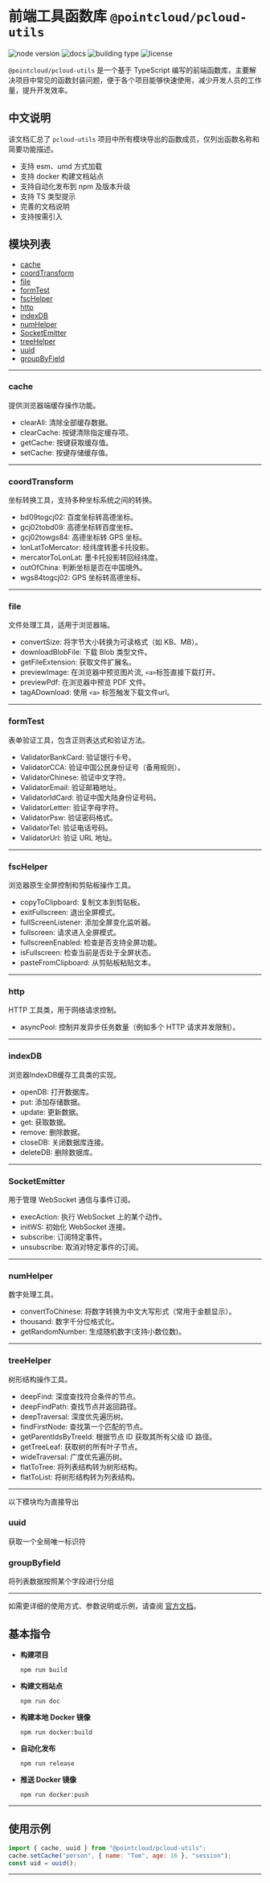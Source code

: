 # 前端工具函数库 `@pointcloud/pcloud-utils`

![node version](<https://img.shields.io/badge/node-v16.20.0-brightgreen?logo=nodedotjs&color=rgb(0%2C126%2C298)>) ![docs](https://img.shields.io/badge/docs%20by-typedoc-brightgreen?style=flat&color=%230081ff) ![building type](https://img.shields.io/badge/rollup-%23d14f0c?style=flat-square&logo=rollupdotjs&logoColor=%23eef01a) ![license](<https://img.shields.io/badge/license-ISC-rgb(144%2C190%2C8)?style=flat>)

`@pointcloud/pcloud-utils` 是一个基于 TypeScript 编写的前端函数库，主要解决项目中常见的函数封装问题，便于各个项目能够快速使用，减少开发人员的工作量，提升开发效率。

## 中文说明

该文档汇总了 `pcloud-utils` 项目中所有模块导出的函数成员，仅列出函数名称和简要功能描述。

- 支持 esm、umd 方式加载
- 支持 docker 构建文档站点
- 支持自动化发布到 npm 及版本升级
- 支持 TS 类型提示
- 完善的文档说明
- 支持按需引入

## 模块列表
- [cache](#cache)
- [coordTransform](#coordtransform)
- [file](#file)
- [formTest](#formtest)
- [fscHelper](#fschelper)
- [http](#http)
- [indexDB](#indexdb)
- [numHelper](#numhelper)
- [SocketEmitter](#socketemitter)
- [treeHelper](#treehelper)
- [uuid](#uuid)
- [groupByField](#groupbyfield)
---

### cache

提供浏览器端缓存操作功能。

- clearAll: 清除全部缓存数据。  
- clearCache: 按键清除指定缓存项。  
- getCache: 按键获取缓存值。  
- setCache: 按键存储缓存值。

---

### coordTransform

坐标转换工具，支持多种坐标系统之间的转换。

- bd09togcj02: 百度坐标转高德坐标。  
- gcj02tobd09: 高德坐标转百度坐标。  
- gcj02towgs84: 高德坐标转 GPS 坐标。  
- lonLatToMercator: 经纬度转墨卡托投影。  
- mercatorToLonLat: 墨卡托投影转回经纬度。  
- outOfChina: 判断坐标是否在中国境外。  
- wgs84togcj02: GPS 坐标转高德坐标。

---

### file

文件处理工具，适用于浏览器端。

- convertSize: 将字节大小转换为可读格式（如 KB、MB）。  
- downloadBlobFile: 下载 Blob 类型文件。  
- getFileExtension: 获取文件扩展名。  
- previewImage: 在浏览器中预览图片流, `<a>`标签直接下载打开。  
- previewPdf: 在浏览器中预览 PDF 文件。  
- tagADownload: 使用 `<a>` 标签触发下载文件url。

---

### formTest

表单验证工具，包含正则表达式和验证方法。

- ValidatorBankCard: 验证银行卡号。  
- ValidatorCCA: 验证中国公民身份证号（备用规则）。  
- ValidatorChinese: 验证中文字符。  
- ValidatorEmail: 验证邮箱地址。  
- ValidatorIdCard: 验证中国大陆身份证号码。  
- ValidatorLetter: 验证字母字符。  
- ValidatorPsw: 验证密码格式。  
- ValidatorTel: 验证电话号码。  
- ValidatorUrl: 验证 URL 地址。

---

### fscHelper

浏览器原生全屏控制和剪贴板操作工具。

- copyToClipboard: 复制文本到剪贴板。
- exitFullscreen: 退出全屏模式。  
- fullScreenListener: 添加全屏变化监听器。  
- fullscreen: 请求进入全屏模式。  
- fullscreenEnabled: 检查是否支持全屏功能。  
- isFullscreen: 检查当前是否处于全屏状态。  
- pasteFromClipboard: 从剪贴板粘贴文本。

---

### http

HTTP 工具类，用于网络请求控制。

- asyncPool: 控制并发异步任务数量（例如多个 HTTP 请求并发限制）。

---

### indexDB

浏览器IndexDB缓存工具类的实现。

- openDB: 打开数据库。
- put: 添加存储数据。
- update: 更新数据。
- get: 获取数据。
- remove: 删除数据。
- closeDB: 关闭数据库连接。
- deleteDB: 删除数据库。

---

### SocketEmitter

用于管理 WebSocket 通信与事件订阅。

- execAction: 执行 WebSocket 上的某个动作。  
- initWS: 初始化 WebSocket 连接。  
- subscribe: 订阅特定事件。  
- unsubscribe: 取消对特定事件的订阅。

---

### numHelper

数字处理工具。

- convertToChinese: 将数字转换为中文大写形式（常用于金额显示）。  
- thousand: 数字千分位格式化。
- getRandomNumber: 生成随机数字(支持小数位数)。

---

### treeHelper

树形结构操作工具。

- deepFind: 深度查找符合条件的节点。  
- deepFindPath: 查找节点并返回路径。  
- deepTraversal: 深度优先遍历树。  
- findFirstNode: 查找第一个匹配的节点。  
- getParentIdsByTreeId: 根据节点 ID 获取其所有父级 ID 路径。  
- getTreeLeaf: 获取树的所有叶子节点。  
- wideTraversal: 广度优先遍历树。
- flatToTree: 将列表结构转为树形结构。
- flatToList: 将树形结构转为列表结构。

---

以下模块均为直接导出
### uuid
获取一个全局唯一标识符

### groupByfield
将列表数据按照某个字段进行分组

---

如需更详细的使用方式、参数说明或示例，请查阅 [官方文档](./docs/index.html)。


## 基本指令

- **构建项目**

  ```
  npm run build
  ```

- **构建文档站点**

  ```
  npm run doc
  ```

- **构建本地 Docker 镜像**

  ```
  npm run docker:build
  ```

- **自动化发布**

  ```
  npm run release
  ```

- **推送 Docker 镜像**

  ```
  npm run docker:push
  ```

---

## 使用示例

```js
import { cache, uuid } from "@pointcloud/pcloud-utils";
cache.setCache("person", { name: "Tom", age: 16 }, "session");
const uid = uuid();
```

---